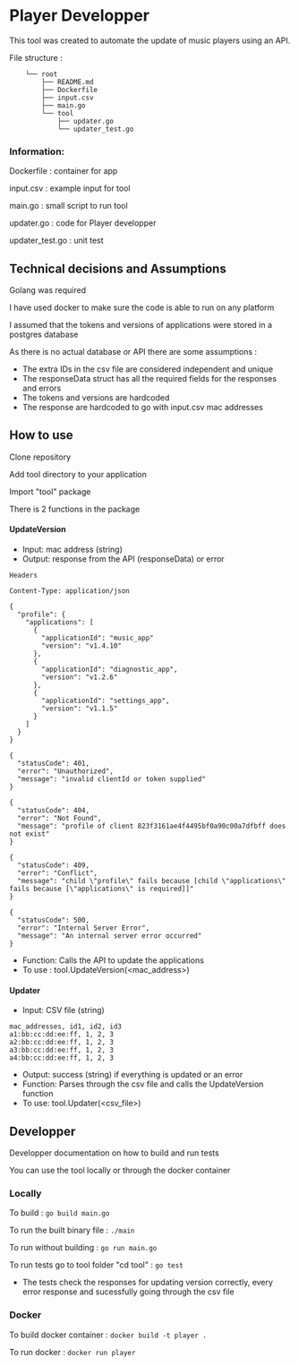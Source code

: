 # Player Developper
This tool was created to automate the update of music players using an API. 

File structure : 
```
    └── root
        ├── README.md
        ├── Dockerfile
        ├── input.csv
        ├── main.go 
        └── tool
            ├── updater.go
            └── updater_test.go 
```
### Information: 
Dockerfile : container for app

input.csv : example input for tool 

main.go : small script to run tool 

updater.go : code for Player developper

updater_test.go : unit test

## Technical decisions and Assumptions
Golang was required

I have used docker to make sure the code is able to run on any platform 

I assumed that the tokens and versions of applications were stored in a postgres database

As there is no actual database or API there are some assumptions :

- The extra IDs in the csv file are considered independent and unique 
- The responseData struct has all the required fields for the responses and errors 
- The tokens and versions are hardcoded 
- The response are hardcoded to go with input.csv mac addresses

## How to use
Clone repository

Add tool directory to your application 

Import "tool" package 

There is 2 functions in the package 
#### UpdateVersion
- Input: mac address (string) 
- Output: response from the API (responseData) or error
``` Possible API responses : 
Headers

Content-Type: application/json

{
  "profile": {    
    "applications": [
      {
        "applicationId": "music_app"
        "version": "v1.4.10"
      },
      {
        "applicationId": "diagnostic_app",
        "version": "v1.2.6"
      },
      {
        "applicationId": "settings_app",
        "version": "v1.1.5"
      }
    ]
  }
}

{
  "statusCode": 401,
  "error": "Unauthorized",
  "message": "invalid clientId or token supplied"
}

{
  "statusCode": 404,
  "error": "Not Found",
  "message": "profile of client 823f3161ae4f4495bf0a90c00a7dfbff does not exist"
}

{
  "statusCode": 409,
  "error": "Conflict",
  "message": "child \"profile\" fails because [child \"applications\" fails because [\"applications\" is required]]"
}

{
  "statusCode": 500,
  "error": "Internal Server Error",
  "message": "An internal server error occurred"
}
```
- Function: Calls the API to update the applications
- To use : tool.UpdateVersion(<mac_address>)
#### Updater
- Input: CSV file (string)
```Example of CSV file
mac_addresses, id1, id2, id3
a1:bb:cc:dd:ee:ff, 1, 2, 3
a2:bb:cc:dd:ee:ff, 1, 2, 3
a3:bb:cc:dd:ee:ff, 1, 2, 3
a4:bb:cc:dd:ee:ff, 1, 2, 3
```
- Output: success (string) if everything is updated or an error 
- Function: Parses through the csv file and calls the UpdateVersion function
- To use: tool.Updater(<csv_file>)


## Developper
Developper documentation on how to build and run tests

You can use the tool locally or through the docker container

### Locally
To build : 
```go build main.go```

To run the built binary file : 
```./main```

To run without building : 
```go run main.go```

To run tests go to tool folder "cd tool" : 
```go test```

- The tests check the responses for updating version correctly, every error response and sucessfully going through the csv file
### Docker 
To build docker container : 
```docker build -t player .```

To run docker : 
```docker run player```
